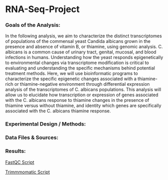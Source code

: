 # RNA-Seq-Project
<h3>Goals of the Analysis:</h3>
<p>In the following analysis, we aim to characterize the distinct transcriptomes of populations of the commensal yeast Candida albicans grown in the presence and absence of vitamin B, or thiamine, using genomic analysis. C. albicans is a common cause of urinary tract, genital, mucosal, and blood infections in humans. Understanding how the yeast responds epigenetically to environmental changes via transcriptome modification is critical to evaluating and understanding the specific mechanisms behind potential treatment methods. Here, we will use bioinformatic programs to characterize the specific epigenetic changes associated with a thiamine-rich or thiamine-negative environment through differential expression analysis of the transcriptomes of C. albicans populations. This analysis will allow us to elucidate how transcription or expression of genes associated with the C. albicans response to thiamine changes in the presence of thiamine versus without thiamine, and identity which genes are specifically associated with the C. albicans thiamine response.</p>
<h3>Experimental Design / Methods:</h3>
<h3>Data Files & Sources:</h3>
<h3>Results:</h3>


<a href=/fastqc.SBATCH> FastQC Script</a>

<a href=/trimmomatic.SBATCH> Trimmmomatic Script<a/>
